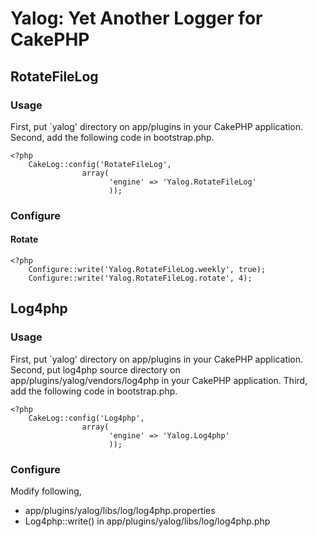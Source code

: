 # Yalog: Yet Another Logger for CakePHP #

## RotateFileLog ##

### Usage ###

First, put `yalog' directory on app/plugins in your CakePHP application.
Second, add the following code in bootstrap.php.

    <?php
        CakeLog::config('RotateFileLog',
                    array(
                          'engine' => 'Yalog.RotateFileLog'
                          ));

### Configure ###

#### Rotate ####

    <?php
        Configure::write('Yalog.RotateFileLog.weekly', true);
        Configure::write('Yalog.RotateFileLog.rotate', 4);

## Log4php ##

### Usage ###

First, put `yalog' directory on app/plugins in your CakePHP application.
Second, put log4php source directory on app/plugins/yalog/vendors/log4php in your CakePHP application.
Third, add the following code in bootstrap.php.

    <?php
        CakeLog::config('Log4php',
                    array(
                          'engine' => 'Yalog.Log4php'
                          ));

### Configure ###

Modify following,

- app/plugins/yalog/libs/log/log4php.properties
- Log4php::write() in app/plugins/yalog/libs/log/log4php.php 